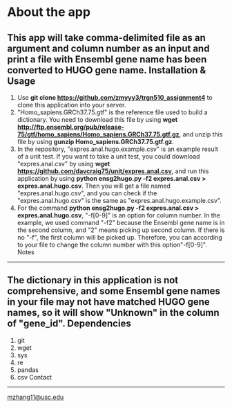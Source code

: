 About the app
======
This app will take comma-delimited file as an argument and column number as an input and print a file with Ensembl gene name has been converted to HUGO gene name.
Installation & Usage
--------
1.  Use **git clone https://github.com/zmyyy3/trgn510_assignment4** to clone this application into your server.
2.  "Homo_sapiens.GRCh37.75.gtf" is the reference file used to build a dictionary. You need to download this file by using **wget http://ftp.ensembl.org/pub/release-75/gtf/homo_sapiens/Homo_sapiens.GRCh37.75.gtf.gz**, and unzip this file by using **gunzip Homo_sapiens.GRCh37.75.gtf.gz**.
3.  In the repository, "expres.anal.hugo.example.csv" is an example result of a unit test. If you want to take a unit test, you could download "expres.anal.csv" by using **wget https://github.com/davcraig75/unit/expres.anal.csv**, and run this application by using **python ensg2hugo.py -f2 expres.anal.csv > expres.anal.hugo.csv**. Then you will get a file named "expres.anal.hugo.csv", and you can check if the "expres.anal.hugo.csv" is the same as "expres.anal.hugo.example.csv".
4.  For the command **python ensg2hugo.py -f2 expres.anal.csv > expres.anal.hugo.csv**, "-f[0-9]" is an option for column number. In the example, we used command "-f2" because the Ensembl gene name is in the second column, and "2" means picking up second column. If there is no "-f", the first column will be picked up. Therefore, you can according to your file to change the column number with this option"-f[0-9]".
Notes
----------
The dictionary in this application is not comprehensive, and some Ensembl gene names in your file may not have matched HUGO gene names, so it will show "Unknown" in the column of "gene_id".
Dependencies
----------
1.  git
2.  wget
3.  sys
4.  re
5.  pandas
6.  csv
Contact
--------
mzhang11@usc.edu
